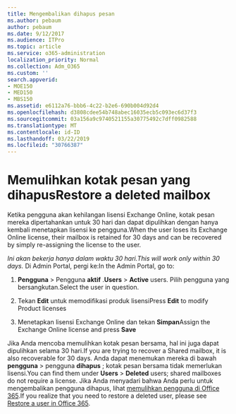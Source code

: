 ```yaml
---
title: Mengembalikan dihapus pesan
ms.author: pebaum
author: pebaum
ms.date: 9/12/2017
ms.audience: ITPro
ms.topic: article
ms.service: o365-administration
localization_priority: Normal
ms.collection: Adm_O365
ms.custom: ''
search.appverid:
- MOE150
- MED150
- MBS150
ms.assetid: e6112a76-bbb6-4c22-b2e6-690b004d92d4
ms.openlocfilehash: d3808cdee54b748abec16035ecb5c093ec6d37f3
ms.sourcegitcommit: 03a156a9c9740521155a30775492c7dff0982588
ms.translationtype: MT
ms.contentlocale: id-ID
ms.lasthandoff: 03/22/2019
ms.locfileid: "30766387"
---
```

# <a name="restore-a-deleted-mailbox"></a><span data-ttu-id="5fe03-102">Memulihkan kotak pesan yang dihapus</span><span class="sxs-lookup"><span data-stu-id="5fe03-102">Restore a deleted mailbox</span></span>

<span data-ttu-id="5fe03-103">Ketika pengguna akan kehilangan lisensi Exchange Online, kotak pesan mereka dipertahankan untuk 30 hari dan dapat dipulihkan dengan hanya kembali menetapkan lisensi ke pengguna.</span><span class="sxs-lookup"><span data-stu-id="5fe03-103">When the user loses its Exchange Online license, their mailbox is retained for 30 days and can be recovered by simply re-assigning the license to the user.</span></span>
  
 <span data-ttu-id="5fe03-104">*Ini akan bekerja hanya dalam waktu 30 hari.*</span><span class="sxs-lookup"><span data-stu-id="5fe03-104">*This will work only within 30 days.*</span></span>  <span data-ttu-id="5fe03-105">Di Admin Portal, pergi ke:</span><span class="sxs-lookup"><span data-stu-id="5fe03-105">In the Admin Portal, go to:</span></span> 
  
1. <span data-ttu-id="5fe03-106">**Pengguna** \> Pengguna **aktif** .</span><span class="sxs-lookup"><span data-stu-id="5fe03-106">**Users** \> **Active** users.</span></span> <span data-ttu-id="5fe03-107">Pilih pengguna yang bersangkutan.</span><span class="sxs-lookup"><span data-stu-id="5fe03-107">Select the user in question.</span></span> 
    
2. <span data-ttu-id="5fe03-108">Tekan **Edit** untuk memodifikasi produk lisensi</span><span class="sxs-lookup"><span data-stu-id="5fe03-108">Press **Edit** to modify Product licenses</span></span> 
    
3. <span data-ttu-id="5fe03-109">Menetapkan lisensi Exchange Online dan tekan **Simpan**</span><span class="sxs-lookup"><span data-stu-id="5fe03-109">Assign the Exchange Online license and press **Save**</span></span>
    
<span data-ttu-id="5fe03-110">Jika Anda mencoba memulihkan kotak pesan bersama, hal ini juga dapat dipulihkan selama 30 hari.</span><span class="sxs-lookup"><span data-stu-id="5fe03-110">If you are trying to recover a Shared mailbox, it is also recoverable for 30 days.</span></span> <span data-ttu-id="5fe03-111">Anda dapat menemukan mereka di bawah **pengguna** \> pengguna **dihapus** ; kotak pesan bersama tidak memerlukan lisensi.</span><span class="sxs-lookup"><span data-stu-id="5fe03-111">You can find them under **Users** \> **Deleted** users; shared mailboxes do not require a license.</span></span> <span data-ttu-id="5fe03-112">Jika Anda menyadari bahwa Anda perlu untuk mengembalikan pengguna dihapus, lihat [memulihkan pengguna di Office 365](https://docs.microsoft.com/en-us/office365/admin/add-users/restore-user).</span><span class="sxs-lookup"><span data-stu-id="5fe03-112">If you realize that you need to restore a deleted user, please see [Restore a user in Office 365](https://docs.microsoft.com/en-us/office365/admin/add-users/restore-user).</span></span>
  

